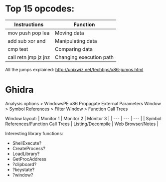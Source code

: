 # Top 15 opcodes:
| Instructions | Function |
| --- | --- |
| mov push pop lea | Moving data |
| add sub xor and | Manipulating data |
| cmp test | Comparing data |
| call retn jmp jz jnz | Changing execution path |
All the jumps explained: http://unixwiz.net/techtips/x86-jumps.html

# Ghidra
Analysis options > WindowsPE x86 Propagate External Parameters
Window > Symbol References > Filter
Window > Function Call Trees

Window layout:
| Monitor 1 | Monitor 2 | Monitor 3 |
| --- | --- | --- |
| Symbol References/Function Call Trees | Listing/Decompile | Web Browser/Notes |

Interesting library functions:
- ShellExecute?
- CreateProcess?
- LoadLibrary?
- GetProcAddress
- ?clipboard?
- ?keystate?
- ?window?